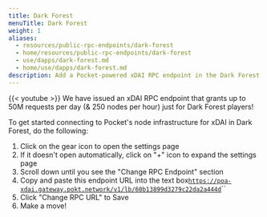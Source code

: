 ```yaml
---
title: Dark Forest
menuTitle: Dark Forest
weight: 1
aliases:
  - resources/public-rpc-endpoints/dark-forest
  - home/resources/public-rpc-endpoints/dark-forest
  - use/dapps/dark-forest.md
  - home/use/dapps/dark-forest.md
description: Add a Pocket-powered xDAI RPC endpoint in the Dark Forest blockchain game.
---
```



{{< youtube  >}}
We have issued an xDAI RPC endpoint that grants up to 50M requests per day (& 250 nodes per hour) just for Dark Forest players!

To get started connecting to Pocket's node infrastructure for xDAI in Dark Forest, do the following:

1. Click on the gear icon to open the settings page
2. If it doesn't open automatically, click on "+" icon to expand the settings page
3. Scroll down until you see the "Change RPC Endpoint" section
4. Copy and paste this endpoint URL into the text box[`https://poa-xdai.gateway.pokt.network/v1/lb/60b13899d3279c22da2a444d`](https://poa-xdai.gateway.pokt.network/v1/lb/60b13899d3279c22da2a444d)``
5. Click "Change RPC URL" to Save
6. Make a move!
